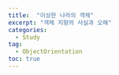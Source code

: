```yaml
---
title:  "이상한 나라의 객체"
excerpt: "객체 지향의 사실과 오해"
categories:
  - Study
tag:
  - ObjectOrientation
toc: true
---
```


